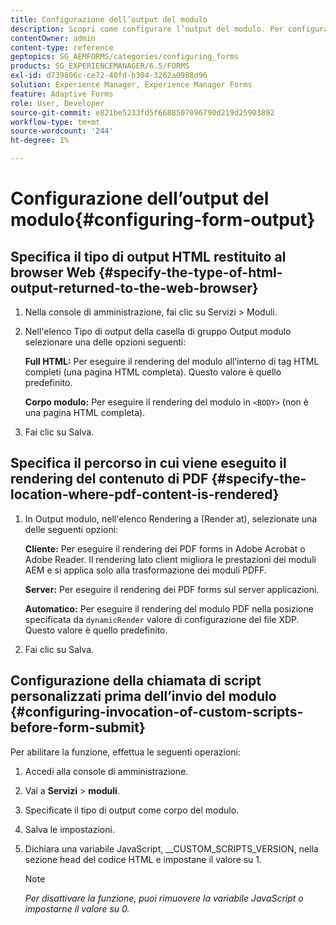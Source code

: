 ```yaml
---
title: Configurazione dell’output del modulo
description: Scopri come configurare l’output del modulo. Per configurare l’output del modulo e abilitare questa funzione, utilizza gli script personalizzati prima dell’invio del modulo.
contentOwner: admin
content-type: reference
geptopics: SG_AEMFORMS/categories/configuring_forms
products: SG_EXPERIENCEMANAGER/6.5/FORMS
exl-id: d739806c-ce72-40fd-b304-3262a0988d96
solution: Experience Manager, Experience Manager Forms
feature: Adaptive Forms
role: User, Developer
source-git-commit: e821be5233fd5f6688507096790d219d25903892
workflow-type: tm+mt
source-wordcount: '244'
ht-degree: 1%

---
```


# Configurazione dell’output del modulo{#configuring-form-output}

## Specifica il tipo di output HTML restituito al browser Web {#specify-the-type-of-html-output-returned-to-the-web-browser}

1. Nella console di amministrazione, fai clic su Servizi > Moduli.
1. Nell&#39;elenco Tipo di output della casella di gruppo Output modulo selezionare una delle opzioni seguenti:

   **Full HTML:** Per eseguire il rendering del modulo all’interno di tag HTML completi (una pagina HTML completa). Questo valore è quello predefinito.

   **Corpo modulo:** Per eseguire il rendering del modulo in `<BODY>` (non è una pagina HTML completa).

1. Fai clic su Salva.

## Specifica il percorso in cui viene eseguito il rendering del contenuto di PDF {#specify-the-location-where-pdf-content-is-rendered}

1. In Output modulo, nell&#39;elenco Rendering a (Render at), selezionate una delle seguenti opzioni:

   **Cliente:** Per eseguire il rendering dei PDF forms in Adobe Acrobat o Adobe Reader. Il rendering lato client migliora le prestazioni dei moduli AEM e si applica solo alla trasformazione dei moduli PDFF.

   **Server:** Per eseguire il rendering dei PDF forms sul server applicazioni.

   **Automatico:** Per eseguire il rendering del modulo PDF nella posizione specificata da `dynamicRender` valore di configurazione del file XDP. Questo valore è quello predefinito.

1. Fai clic su Salva.

## Configurazione della chiamata di script personalizzati prima dell’invio del modulo {#configuring-invocation-of-custom-scripts-before-form-submit}

Per abilitare la funzione, effettua le seguenti operazioni:

1. Accedi alla console di amministrazione.
1. Vai a **Servizi** > **moduli**.
1. Specificate il tipo di output come corpo del modulo.
1. Salva le impostazioni.
1. Dichiara una variabile JavaScript, __CUSTOM_SCRIPTS_VERSION, nella sezione head del codice HTML e impostane il valore su 1.

   >[!NOTE]
   >
   >*Per disattivare la funzione, puoi rimuovere la variabile JavaScript o impostarne il valore su 0.*
